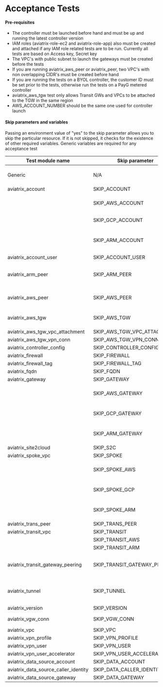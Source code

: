# Acceptance Tests

#### Pre-requisites

- The controller must be launched before hand and must be up and running the latest controller version
- IAM roles (aviatrix-role-ec2 and aviatrix-role-app) also must be created and attached if any IAM role related tests are to be run. Currently all tests are based on Access key, Secret key
- The VPC's with public subnet to launch the gateways must be created before the tests
- If you are running aviatrix_aws_peer or aviatrix_peer, two VPC's with non overlapping CIDR's must be created before hand
- If you are running the tests on a BYOL controller, the customer ID must be set prior to the tests, otherwise run the tests on a PayG metered controller
- aviatrix_aws_tgw test only allows Transit GWs and VPCs to be attached to the TGW in the same region 
- AWS_ACCOUNT_NUMBER should be the same one used for controller launch

#### Skip parameters and variables

Passing an environment value of "yes" to the skip parameter allows you to skip the particular resource. If it is not skipped, it checks for the existence of other required variables. Generic variables are required for any acceptance test

| Test module name                     | Skip parameter               | Required variables                                                    |
| ------------------------------------ | ---------------------------- | --------------------------------------------------------------------- |
| Generic                              | N/A                          | AVIATRIX_USERNAME, AVIATRIX_PASSWORD, AVIATRIX_CONTROLLER_IP          |
| aviatrix_account                     | SKIP_ACCOUNT                 |                                                                       |
|		                               | SKIP_AWS_ACCOUNT	          | AWS_ACCOUNT_NUMBER, AWS_ACCESS_KEY, AWS_SECRET_KEY                    |
|                     		           | SKIP_GCP_ACCOUNT	          | GCP_ID, GCP_CREDENTIALS_FILEPATH	                                  |
|		                               | SKIP_ARM_ACCOUNT	          | ARM_SUBSCRIPTION_ID, ARM_DIRECTORY_ID, ARM_APPLICATION_ID, ARM_APPLICATION_KEY |	
| aviatrix_account_user                | SKIP_ACCOUNT_USER            |                                                                       |
| aviatrix_arm_peer                    | SKIP_ARM_PEER                | aviatrix_account + ARM_VNET_ID, ARM_VNET_ID2, ARM_REGION, ARM_REGION2 |
| aviatrix_aws_peer                    | SKIP_AWS_PEER                | aviatrix_account + AWS_VPC_ID, AWS_VPC_ID2, AWS_REGION, AWS_REGION2   |
| aviatrix_aws_tgw                     | SKIP_AWS_TGW                 | aviatrix_account + AWS_VPC_ID, AWS_REGION, AWS_VPC_TGW_ID             |
| aviatrix_aws_tgw_vpc_attachment      | SKIP_AWS_TGW_VPC_ATTACHMENT  | aviatrix_aws_tgw                                                      |
| aviatrix_aws_tgw_vpn_conn            | SKIP_AWS_TGW_VPN_CONN        | aviatrix_aws_tgw                                                      |
| aviatrix_controller_config           | SKIP_CONTROLLER_CONFIG       | aviatrix_account                                                      |
| aviatrix_firewall                    | SKIP_FIREWALL                | aviatrix_gateway                                                      |
| aviatrix_firewall_tag                | SKIP_FIREWALL_TAG            |                                                                       |
| aviatrix_fqdn                        | SKIP_FQDN                    | aviatrix_gateway                                                      |
| aviatrix_gateway                     | SKIP_GATEWAY                 | aviatrix_account                                                      |
|				                       | SKIP_AWS_GATEWAY             |		    + AWS_VPC_ID, AWS_REGION, AWS_SUBNET, AWS_GW_SIZE (optional) |
|                                      | SKIP_GCP_GATEWAY             |         + GCP_VPC_ID, GCP_ZONE, GCP_SUBNET, GCP_GW_SIZE (optional)    |
|                                      | SKIP_ARM_GATEWAY             |         + ARM_VNET_ID, ARM_REGION, ARM_SUBNET, ARM_GW_SIZE            |
| aviatrix_site2cloud                  | SKIP_S2C                     | aviatrix_gateway                                                      |
| aviatrix_spoke_vpc                   | SKIP_SPOKE                   | aviatrix_gateway                                                      |
|                                      | SKIP_SPOKE_AWS               |         + AWS_VPC_ID, AWS_REGION, AWS_SUBNET, AWS_GW_SIZE (optional) |
|                                      | SKIP_SPOKE_GCP               |         + GCP_VPC_ID, GCP_ZONE, GCP_SUBNET, GCP_GW_SIZE (optional)    |
|                                      | SKIP_SPOKE_ARM               |         + ARM_VNET_ID, ARM_REGION, ARM_SUBNET, ARM_GW_SIZE            |
| aviatrix_trans_peer                  | SKIP_TRANS_PEER              | aviatrix_tunnel                                                       |
| aviatrix_transit_vpc                 | SKIP_TRANSIT                 | aviatrix_gateway                                                      |
|                                      | SKIP_TRANSIT_AWS             | aviatrix_gateway in AWS                                               |
|                                      | SKIP_TRANSIT_ARM             | aviatrix_gateway in ARM                                               |
| aviatrix_transit_gateway_peering     | SKIP_TRANSIT_GATEWAY_PEERING | aviatrix_gateway + AWS_VPC_ID2, AWS_REGION2, AWS_SUBNET2             |
| aviatrix_tunnel                      | SKIP_TUNNEL                  | aviatrix_gateway + AWS_VPC_ID2, AWS_REGION2, AWS_SUBNET2             |
| aviatrix_version                     | SKIP_VERSION                 |                                                                       |
| aviatrix_vgw_conn                    | SKIP_VGW_CONN                | aviatrix_gateway + AWS_BGP_VGW_ID                                     |
| aviatrix_vpc                         | SKIP_VPC                     | aviatrix_account                                                      |
| aviatrix_vpn_profile                 | SKIP_VPN_PROFILE             | aviatrix_vpn_user                                                     |
| aviatrix_vpn_user                    | SKIP_VPN_USER                | aviatrix_gateway                                                      |
| aviatrix_vpn_user_accelerator	       | SKIP_VPN_USER_ACCELERATOR    | aviatrix_gateway						                              |
| aviatrix_data_source_account         | SKIP_DATA_ACCOUNT            | aviatrix_account                                                      |
| aviatrix_data_source_caller_identity | SKIP_DATA_CALLER_IDENTITY    |                                                                       |
| aviatrix_data_source_gateway         | SKIP_DATA_GATEWAY            | aviatrix_gateway                                                      |

